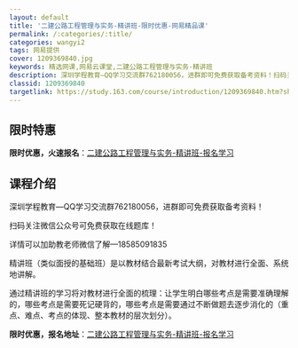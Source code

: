 ```yaml
---
layout: default
title: '二建公路工程管理与实务-精讲班-限时优惠-网易精品课'
permalink: /:categories/:title/
categories: wangyi2
tags: 网易提供
cover: 1209369840.jpg
keywords: 精选网课,网易云课堂,二建公路工程管理与实务-精讲班
description: 深圳学程教育—QQ学习交流群762180056，进群即可免费获取备考资料！扫码关注微信公众号可免费获取在线题库！详情可以
classid: 1209369840
targetlink: https://study.163.com/course/introduction/1209369840.htm?share=1&shareId=1025206652&utm_campaign=share&utm_medium=iphoneShare&utm_source=&utm_u=1025206652
---
```


## 限时特惠

**限时优惠，火速报名**：[二建公路工程管理与实务-精讲班-报名学习](https://study.163.com/course/introduction/1209369840.htm?share=1&shareId=1025206652&utm_campaign=share&utm_medium=iphoneShare&utm_source=&utm_u=1025206652)

## 课程介绍

深圳学程教育—QQ学习交流群762180056，进群即可免费获取备考资料！

扫码关注微信公众号可免费获取在线题库！

详情可以加助教老师微信了解—18585091835



精讲班（类似面授的基础班）是以教材结合最新考试大纲，对教材进行全面、系统地讲解。

通过精讲班的学习将对教材进行全面的梳理：让学生明白哪些考点是需要准确理解的，哪些考点是需要死记硬背的，哪些考点是需要通过不断做题去逐步消化的（重点、难点、考点的体现、整本教材的层次划分）。

**限时优惠，报名地址**：[二建公路工程管理与实务-精讲班-报名学习](https://study.163.com/course/introduction/1209369840.htm?share=1&shareId=1025206652&utm_campaign=share&utm_medium=iphoneShare&utm_source=&utm_u=1025206652)

